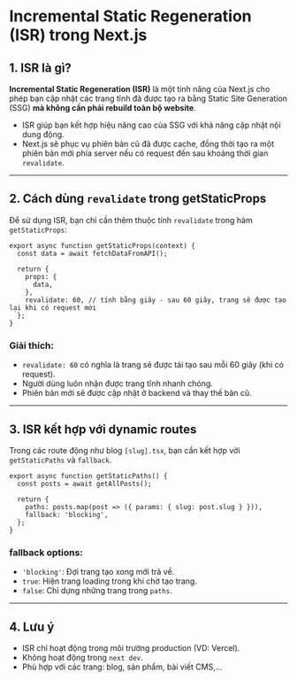 
# Incremental Static Regeneration (ISR) trong Next.js

## 1. ISR là gì?

**Incremental Static Regeneration (ISR)** là một tính năng của Next.js cho phép bạn cập nhật các trang tĩnh đã được tạo ra bằng Static Site Generation (SSG) **mà không cần phải rebuild toàn bộ website**.

- ISR giúp bạn kết hợp hiệu năng cao của SSG với khả năng cập nhật nội dung động.
- Next.js sẽ phục vụ phiên bản cũ đã được cache, đồng thời tạo ra một phiên bản mới phía server nếu có request đến sau khoảng thời gian `revalidate`.

---

## 2. Cách dùng `revalidate` trong getStaticProps

Để sử dụng ISR, bạn chỉ cần thêm thuộc tính `revalidate` trong hàm `getStaticProps`:

```tsx
export async function getStaticProps(context) {
  const data = await fetchDataFromAPI();

  return {
    props: {
      data,
    },
    revalidate: 60, // tính bằng giây - sau 60 giây, trang sẽ được tạo lại khi có request mới
  };
}
```

### Giải thích:
- `revalidate: 60` có nghĩa là trang sẽ được tái tạo sau mỗi 60 giây (khi có request).
- Người dùng luôn nhận được trang tĩnh nhanh chóng.
- Phiên bản mới sẽ được cập nhật ở backend và thay thế bản cũ.

---

## 3. ISR kết hợp với dynamic routes

Trong các route động như blog `[slug].tsx`, bạn cần kết hợp với `getStaticPaths` và `fallback`.

```tsx
export async function getStaticPaths() {
  const posts = await getAllPosts();

  return {
    paths: posts.map(post => ({ params: { slug: post.slug } })),
    fallback: 'blocking',
  };
}
```

### fallback options:
- `'blocking'`: Đợi trang tạo xong mới trả về.
- `true`: Hiện trang loading trong khi chờ tạo trang.
- `false`: Chỉ dựng những trang trong `paths`.

---

## 4. Lưu ý

- ISR chỉ hoạt động trong môi trường production (VD: Vercel).
- Không hoạt động trong `next dev`.
- Phù hợp với các trang: blog, sản phẩm, bài viết CMS,...

